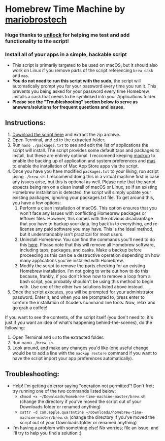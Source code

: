 # Homebrew Time Machine by [mariobrostech](https://github.com/mariobrostech)
### Huge thanks to [unilock](https://github.com/unilock) for helping me test and add functionality to the script!
### Install all of your apps in a simple, hackable script
- This script is primarily targeted to be used on macOS, but it should also work on Linux if you remove parts of the script referencing `brew cask` and `mas`.
- **You do not need to run this script with the sudo**, the script will automatically prompt you for your password every time you run it. This prevents you being asked for your password every time Homebrew installs a cask that needs to be symlinked into your Applications folder.
- **Please see the "Troubleshooting" section below to serve as answers/solutions for frequent questions and issues.**

## Instructions:
1. [Download the script here](https://github.com/rmc-team/homebrew-time-machine/archive/master.zip) and extract the zip archive.
2. Open Terminal, and `cd` to the extracted folder.
3. Run `nano ./packages.txt` to see and edit the list of applications the script will install. The script provides some default taps and packages to install, but these are entirely optional. I reccomend keeping [mackup](https://github.com/lra/mackup) to enable the backing up of application and system preferences and [mas](https://github.com/mas-cli/mas) to enable the installation of Mac App Store apps via the script.
4. Once you have you have modified `packages.txt` to your liking, run script using `./brew.sh`. I reccomend doing this in a virtual machine first in case any issues arise, but this is optional as well. Please note that the script expects being ran on a clean install of macOS or Linux, so if an existing Homebrew installation is detected, the script will simply update your existing packages, ignoring your packages.txt file. To get around this, you have a few options:
   1. Perform a clean installation of macOS. This option ensures that you won't face any issues with conflicting Homebrew packages or leftover files. However, this comes with the obvious disadvantage that you have to backup your data, log back in to everything, and re-license any paid software you may have. This is the ideal method, but it understandably isn't practical for most users.
   2. Uninstall Homebrew. You can find the commands you'll need to do this [here](https://github.com/Homebrew/install). Please note that this will remove all Homebrew software, including taps, packages, and casks. Make a backup before proceeding as this can be a destructive operation depending on how many applications you've installed with Homebrew.
   3. Modify the script to remove the parts checking for an existing Homebrew installation. I'm not going to write out how to do this because, frankly, if you don't know how to remove a loop from a bash script, you probably shouldn't be using this method to begin with. Use one of the other two solutions listed above instead.
5. Once the script executes, you will be prompted for your administrator password. Enter it, and when you are prompted to, press enter to confirm the installation of Xcode's command line tools. Now, relax and go grab a coffee!

If you want to see the contents, of the script itself (you don't need to, it's just if you want an idea of what's happening behind-the-scenes), do the following:
1. Open Terminal and `cd` to the extracted folder.
2. Run nano `./brew.sh`.
3. Look around, and make any changes you'd like (one useful change would be to add a line with the `mackup restore` command if you want to have the script import your app preferences automatically).

## Troubleshooting:
- Help! I'm getting an error saying "operation not permitted"! Don't fret; try running one of the two commands listed below:
   - `chmod +x ~/Downloads/homebrew-time-machine-master/brew.sh` (change the directory if you've moved the script out of your Downloads folder or renamed anything)
   - `xattr -d com.apple.quarantine ~/Downloads/homebrew-time-machine-master/brew.sh` (change the directory if you've moved the script out of your Downloads folder or renamed anything)
- I'm having a problem with something else! No worries; file an issue, and I'll try to help you find a solution :)
